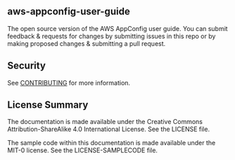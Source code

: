 ## aws-appconfig-user-guide

The open source version of the AWS AppConfig user guide. You can submit feedback & requests for changes by submitting issues in this repo or by making proposed changes & submitting a pull request.


## Security

See [CONTRIBUTING](CONTRIBUTING.md#security-issue-notifications) for more information.

## License Summary

The documentation is made available under the Creative Commons Attribution-ShareAlike 4.0 International License. See the LICENSE file.

The sample code within this documentation is made available under the MIT-0 license. See the LICENSE-SAMPLECODE file.
